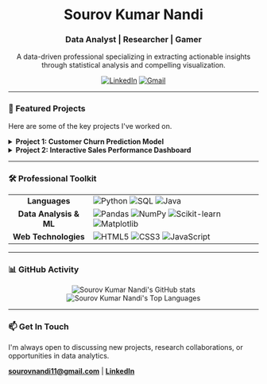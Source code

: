 <div align="center">

# Sourov Kumar Nandi
### Data Analyst | Researcher | Gamer

A data-driven professional specializing in extracting actionable insights through statistical analysis and compelling visualization.

<a href="https://www.linkedin.com/in/your-linkedin-username/"><img src="https://img.shields.io/badge/LinkedIn-0077B5?style=for-the-badge&logo=linkedin&logoColor=white" alt="LinkedIn"/></a>
<a href="mailto:sourovkumar54@gmail.com"><img src="https://img.shields.io/badge/Gmail-D14836?style=for-the-badge&logo=gmail&logoColor=white" alt="Gmail"/></a>
</div>

---

### 🚀 Featured Projects

Here are some of the key projects I've worked on.

<details>
<summary><strong>Project 1: Customer Churn Prediction Model</strong></summary>

> Analyzed customer data to build a machine learning model that predicts churn, enabling proactive retention strategies for a telecom business. The model achieved an accuracy of 88% on the test dataset.
>
> **Technologies Used:**
> <img src="https://img.shields.io/badge/Python-3776AB?style=for-the-badge&logo=python&logoColor=white" alt="Python"/>
> <img src="https://img.shields.io/badge/Pandas-150458?style=for-the-badge&logo=pandas&logoColor=white" alt="Pandas"/>
> <img src="https://img.shields.io/badge/Scikit--learn-F7931E?style=for-the-badge&logo=scikit-learn&logoColor=white" alt="Scikit-learn"/>
>
> <a href="https://github.com/Sourov2002t/Your-Repo-Name" target="_blank"><img src="https://img.shields.io/badge/View%20on%20GitHub-181717?style=for-the-badge&logo=github&logoColor=white"></a>

</details>

<details>
<summary><strong>Project 2: Interactive Sales Performance Dashboard</strong></summary>

> Designed and developed an interactive dashboard to visualize key sales metrics and track KPIs across different regions, providing actionable insights to the management team.
>
> **Technologies Used:**
> <img src="https://img.shields.io/badge/Tableau-E97627?style=for-the-badge&logo=tableau&logoColor=white" alt="Tableau"/>
> <img src="https://img.shields.io/badge/SQL-4479A1?style=for-the-badge&logo=postgresql&logoColor=white" alt="SQL"/>
>
> <a href="https://github.com/Sourov2002t/Your-Repo-Name" target="_blank"><img src="https://img.shields.io/badge/View%20on%20GitHub-181717?style=for-the-badge&logo=github&logoColor=white"></a>

</details>

---

### 🛠️ Professional Toolkit

<table>
  <tr>
    <td align="center"><strong>Languages</strong></td>
    <td>
      <img src="https://img.shields.io/badge/Python-3776AB?style=for-the-badge&logo=python&logoColor=white" alt="Python"/>
      <img src="https://img.shields.io/badge/SQL-4479A1?style=for-the-badge&logo=postgresql&logoColor=white" alt="SQL"/>
      <img src="https://img.shields.io/badge/Java-ED8B00?style=for-the-badge&logo=openjdk&logoColor=white" alt="Java"/>
    </td>
  </tr>
  <tr>
    <td align="center"><strong>Data Analysis & ML</strong></td>
    <td>
      <img src="https://img.shields.io/badge/Pandas-150458?style=for-the-badge&logo=pandas&logoColor=white" alt="Pandas"/>
      <img src="https://img.shields.io/badge/NumPy-013243?style=for-the-badge&logo=numpy&logoColor=white" alt="NumPy"/>
      <img src="https://img.shields.io/badge/Scikit--learn-F7931E?style=for-the-badge&logo=scikit-learn&logoColor=white" alt="Scikit-learn"/>
      <img src="https://img.shields.io/badge/Matplotlib-3776AB?style=for-the-badge&logo=matplotlib&logoColor=white" alt="Matplotlib"/>
    </td>
  </tr>
    <tr>
    <td align="center"><strong>Web Technologies</strong></td>
    <td>
      <img src="https://img.shields.io/badge/HTML5-E34F26?style=for-the-badge&logo=html5&logoColor=white" alt="HTML5"/>
      <img src="https://img.shields.io/badge/CSS3-1572B6?style=for-the-badge&logo=css3&logoColor=white" alt="CSS3"/>
      <img src="https://img.shields.io/badge/JavaScript-F7DF1E?style=for-the-badge&logo=javascript&logoColor=black" alt="JavaScript"/>
    </td>
  </tr>
</table>

---

### 📊 GitHub Activity

<div align="center">
  <img src="https://github-readme-stats.vercel.app/api?username=Sourov2002t&show_icons=true&locale=en&theme=tokyonight" alt="Sourov Kumar Nandi's GitHub stats" />
  <img src="https://github-readme-stats.vercel.app/api/top-langs?username=Sourov2002t&show_icons=true&locale=en&layout=compact&theme=tokyonight" alt="Sourov Kumar Nandi's Top Languages" />
</div>

---

### 📫 Get In Touch

I'm always open to discussing new projects, research collaborations, or opportunities in data analytics.

**sourovnandi11@gmail.com** | **[LinkedIn](https://www.linkedin.com/in/sourov-kumar-nandi/)**
